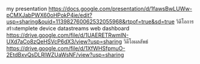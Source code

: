 my presentation
https://docs.google.com/presentation/d/1fawsBwLUWw-pCMXJabPWX60oHPokP4ie/edit?usp=sharing&ouid=113982760062532055968&rtpof=true&sd=true
วิดีโอการสร้างtemplete device datastreams web dashboard
https://drive.google.com/file/d/1UAERETRwmIN-UXd7aCo8zQeHSVcP6dX3/view?usp=sharing 
วิดีโอผลลัพธ์
https://drive.google.com/file/d/1XfWHSfpmuO-2EtdBxvQsDLRlWZUaWsNF/view?usp=sharing
